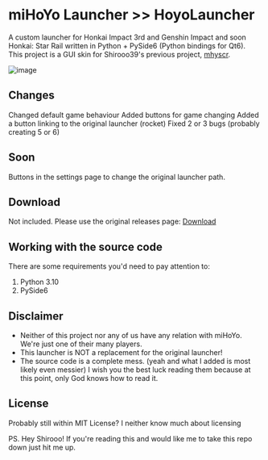 # miHoYo Launcher >> HoyoLauncher

A custom launcher for Honkai Impact 3rd and Genshin Impact and soon Honkai: Star Rail written in Python + PySide6 (Python bindings for Qt6).  
This project is a GUI skin for Shirooo39's previous project, [mhyscr](https://github.com/shirooo39/mhyscr).  

![image](https://i.imgur.com/1LDUMOL.png)

## Changes
Changed default game behaviour
Added buttons for game changing
Added a button linking to the original launcher (rocket)
Fixed 2 or 3 bugs (probably creating 5 or 6)

## Soon
Buttons in the settings page to change the original launcher path.

## Download

Not included.
Please use the original releases page: [Download](https://github.com/shirooo39/mihoyo_launcher/releases)

## Working with the source code

There are some requirements you'd need to pay attention to:
1. Python 3.10
2. PySide6

## Disclaimer

- Neither of this project nor any of us have any relation with miHoYo. We're just one of their many players.
- This launcher is NOT a replacement for the original launcher!
- The source code is a complete mess. (yeah and what I added is most likely even messier) 
  I wish you the best luck reading them because at this point, only God knows how to read it.

## License

Probably still within MIT License? I neither know much about licensing

PS. Hey Shirooo! If you're reading this and would like me to take this repo down just hit me up.
